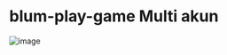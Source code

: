 # blum-play-game Multi akun 
![image](https://github.com/user-attachments/assets/93013708-4652-4c2d-97eb-92169bfde2e2)
